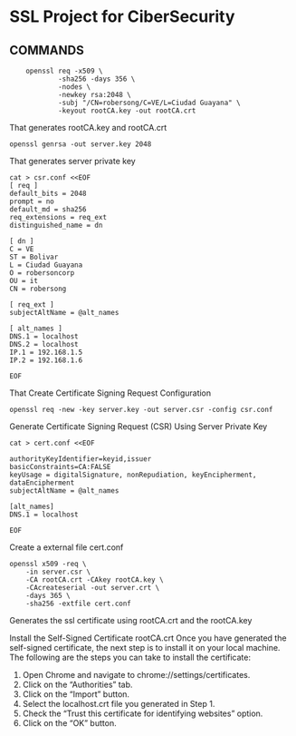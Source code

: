 # SSL Project for CiberSecurity

## COMMANDS 

```shell 
    openssl req -x509 \
            -sha256 -days 356 \
            -nodes \
            -newkey rsa:2048 \
            -subj "/CN=robersong/C=VE/L=Ciudad Guayana" \
            -keyout rootCA.key -out rootCA.crt
```

That generates rootCA.key and rootCA.crt

```shell
openssl genrsa -out server.key 2048
```

That generates server private key

```shell
cat > csr.conf <<EOF
[ req ]
default_bits = 2048
prompt = no
default_md = sha256
req_extensions = req_ext
distinguished_name = dn

[ dn ]
C = VE
ST = Bolivar
L = Ciudad Guayana
O = robersoncorp
OU = it
CN = robersong

[ req_ext ]
subjectAltName = @alt_names

[ alt_names ]
DNS.1 = localhost
DNS.2 = localhost
IP.1 = 192.168.1.5
IP.2 = 192.168.1.6

EOF
```
That Create Certificate Signing Request Configuration

```shell
openssl req -new -key server.key -out server.csr -config csr.conf
```

Generate Certificate Signing Request (CSR) Using Server Private Key

```shell
cat > cert.conf <<EOF

authorityKeyIdentifier=keyid,issuer
basicConstraints=CA:FALSE
keyUsage = digitalSignature, nonRepudiation, keyEncipherment, dataEncipherment
subjectAltName = @alt_names

[alt_names]
DNS.1 = localhost

EOF
```
Create a external file cert.conf

```shell
openssl x509 -req \
    -in server.csr \
    -CA rootCA.crt -CAkey rootCA.key \
    -CAcreateserial -out server.crt \
    -days 365 \
    -sha256 -extfile cert.conf
```
Generates the ssl certificate using rootCA.crt and the rootCA.key

Install the Self-Signed Certificate  rootCA.crt
Once you have generated the self-signed certificate, the next step is to install it on your local machine. The following are the steps you can take to install the certificate:

1. Open Chrome and navigate to chrome://settings/certificates.
2. Click on the “Authorities” tab.
3. Click on the “Import” button.
4. Select the localhost.crt file you generated in Step 1.
5. Check the “Trust this certificate for identifying websites” option.
6. Click on the “OK” button.
